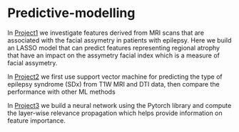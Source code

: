 # Predictive-modelling
In [Project1](https://github.com/Seymour22/Predictive-modelling/blob/main/Project%201:%20Investigating%20the%20impact%20brain%20atrophy%20has%20on%20facial%20assemetry.ipynb) we investigate features derived from MRI scans that are associated with the facial assymetry in patients with epilepsy. Here we build an LASSO model that can predict features representing regional atrophy that have an impact on the assymetry facial index which is a measure of facial assymetry.

In [Project2](https://github.com/Seymour22/Predictive-modelling/blob/main/Project%202:%20Compute%20revelance%20for%20neural%20network%20that%20uses%20tabular%20data.ipynb) we first use support vector machine for predicting the type of epilepsy syndrome (SDx) from T1W MRI and DTI data, then compare the performance with other ML methods

In [Project3](https://github.com/Seymour22/Predictive-modelling/blob/main/Project%203:%20Predict%20epilepsy%20subtype%20from%20imaging%20data.ipynb) we build a neural network using the Pytorch library and compute the layer-wise relevance propagation which helps provide information on feature importance.

